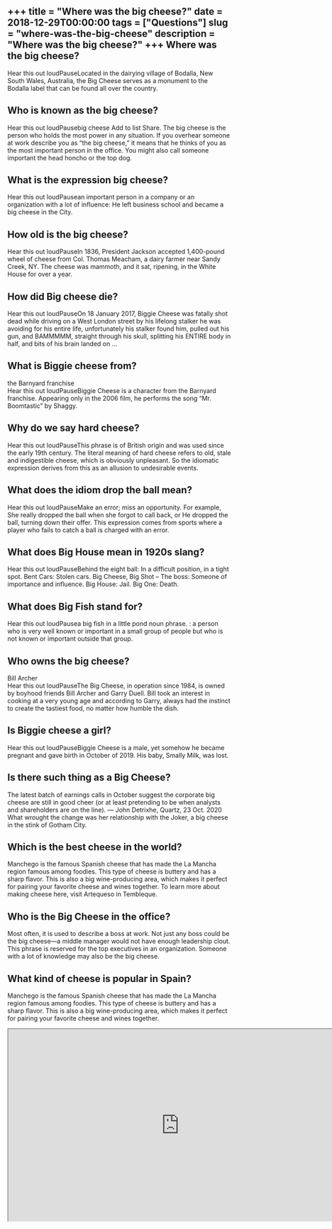+++
title = "Where was the big cheese?"
date = 2018-12-29T00:00:00
tags = ["Questions"]
slug = "where-was-the-big-cheese"
description = "Where was the big cheese?"
+++
Where was the big cheese?
-------------------------

Hear this out loudPauseLocated in the dairying village of Bodalla, New South Wales, Australia, the Big Cheese serves as a monument to the Bodalla label that can be found all over the country.

Who is known as the big cheese?
-------------------------------

Hear this out loudPausebig cheese Add to list Share. The big cheese is the person who holds the most power in any situation. If you overhear someone at work describe you as “the big cheese,” it means that he thinks of you as the most important person in the office. You might also call someone important the head honcho or the top dog.

What is the expression big cheese?
----------------------------------

Hear this out loudPausean important person in a company or an organization with a lot of influence: He left business school and became a big cheese in the City.

How old is the big cheese?
--------------------------

Hear this out loudPauseIn 1836, President Jackson accepted 1,400-pound wheel of cheese from Col. Thomas Meacham, a dairy farmer near Sandy Creek, NY. The cheese was mammoth, and it sat, ripening, in the White House for over a year.

How did Big cheese die?
-----------------------

Hear this out loudPauseOn 18 January 2017, Biggie Cheese was fatally shot dead while driving on a West London street by his lifelong stalker he was avoiding for his entire life, unfortunately his stalker found him, pulled out his gun, and BAMMMMM, straight through his skull, splitting his ENTIRE body in half, and bits of his brain landed on …

What is Biggie cheese from?
---------------------------

the Barnyard franchise  
Hear this out loudPauseBiggie Cheese is a character from the Barnyard franchise. Appearing only in the 2006 film, he performs the song “Mr. Boomtastic” by Shaggy.

Why do we say hard cheese?
--------------------------

Hear this out loudPauseThis phrase is of British origin and was used since the early 19th century. The literal meaning of hard cheese refers to old, stale and indigestible cheese, which is obviously unpleasant. So the idiomatic expression derives from this as an allusion to undesirable events.

What does the idiom drop the ball mean?
---------------------------------------

Hear this out loudPauseMake an error; miss an opportunity. For example, She really dropped the ball when she forgot to call back, or He dropped the ball, turning down their offer. This expression comes from sports where a player who fails to catch a ball is charged with an error.

What does Big House mean in 1920s slang?
----------------------------------------

Hear this out loudPauseBehind the eight ball: In a difficult position, in a tight spot. Bent Cars: Stolen cars. Big Cheese, Big Shot – The boss: Someone of importance and influence. Big House: Jail. Big One: Death.

What does Big Fish stand for?
-----------------------------

Hear this out loudPausea big fish in a little pond noun phrase. : a person who is very well known or important in a small group of people but who is not known or important outside that group.

Who owns the big cheese?
------------------------

Bill Archer  
Hear this out loudPauseThe Big Cheese, in operation since 1984, is owned by boyhood friends Bill Archer and Garry Duell. Bill took an interest in cooking at a very young age and according to Garry, always had the instinct to create the tastiest food, no matter how humble the dish.

Is Biggie cheese a girl?
------------------------

Hear this out loudPauseBiggie Cheese is a male, yet somehow he became pregnant and gave birth in October of 2019. His baby, Smally Milk, was lost.

Is there such thing as a Big Cheese?
------------------------------------

The latest batch of earnings calls in October suggest the corporate big cheese are still in good cheer (or at least pretending to be when analysts and shareholders are on the line). — John Detrixhe, Quartz, 23 Oct. 2020 What wrought the change was her relationship with the Joker, a big cheese in the stink of Gotham City.

Which is the best cheese in the world?
--------------------------------------

Manchego is the famous Spanish cheese that has made the La Mancha region famous among foodies. This type of cheese is buttery and has a sharp flavor. This is also a big wine-producing area, which makes it perfect for pairing your favorite cheese and wines together. To learn more about making cheese here, visit Artequeso in Tembleque.

Who is the Big Cheese in the office?
------------------------------------

Most often, it is used to describe a boss at work. Not just any boss could be the big cheese—a middle manager would not have enough leadership clout. This phrase is reserved for the top executives in an organization. Someone with a lot of knowledge may also be the big cheese.

What kind of cheese is popular in Spain?
----------------------------------------

Manchego is the famous Spanish cheese that has made the La Mancha region famous among foodies. This type of cheese is buttery and has a sharp flavor. This is also a big wine-producing area, which makes it perfect for pairing your favorite cheese and wines together.

<iframe allow="accelerometer; autoplay; clipboard-write; encrypted-media; gyroscope; picture-in-picture" allowfullscreen="" class="__youtube_prefs__  epyt-is-override  no-lazyload" data-no-lazy="1" data-origheight="433" data-origwidth="770" data-skipgform_ajax_framebjll="" height="433" id="_ytid_23688" loading="lazy" src="https://www.youtube.com/embed/VFNY3i8GA3Y?enablejsapi=1&autoplay=0&cc_load_policy=0&cc_lang_pref=&iv_load_policy=1&loop=0&modestbranding=0&rel=1&fs=1&playsinline=0&autohide=2&theme=dark&color=red&controls=1&" title="YouTube player" width="770"></iframe>